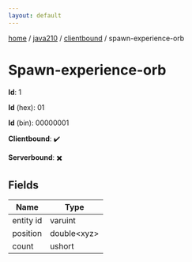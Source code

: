 ```yaml
---
layout: default
---
```


[home](/)  /  [java210](/protocol/java210)  /  [clientbound](/protocol/java210/clientbound)  /  spawn-experience-orb

# Spawn-experience-orb

**Id**: 1

**Id** (hex): 01

**Id** (bin): 00000001

**Clientbound**: ✔️

**Serverbound**: ✖️

## Fields

Name | Type
---|---
entity id | varuint
position | double&lt;xyz&gt;
count | ushort

